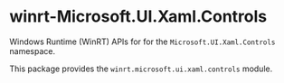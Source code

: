 <!-- warning: Please don't edit this file. It was automatically generated. -->

# winrt-Microsoft.UI.Xaml.Controls

Windows Runtime (WinRT) APIs for for the `Microsoft.UI.Xaml.Controls` namespace.

This package provides the `winrt.microsoft.ui.xaml.controls` module.
